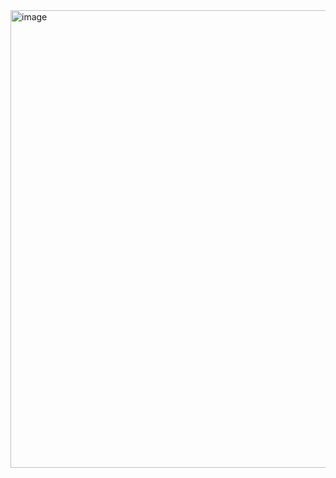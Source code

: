 <img width="1634" height="732" alt="image" src="https://github.com/user-attachments/assets/638b7196-07be-4af5-b8b6-81c7a27e5cd8" />
